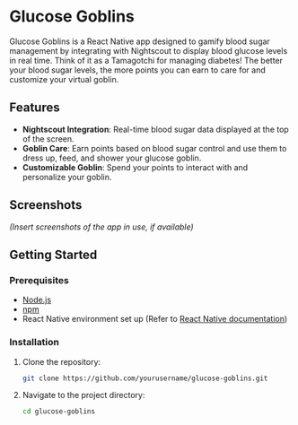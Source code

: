 # Glucose Goblins

Glucose Goblins is a React Native app designed to gamify blood sugar management by integrating with Nightscout to display blood glucose levels in real time. Think of it as a Tamagotchi for managing diabetes! The better your blood sugar levels, the more points you can earn to care for and customize your virtual goblin. 

## Features

- **Nightscout Integration**: Real-time blood sugar data displayed at the top of the screen.
- **Goblin Care**: Earn points based on blood sugar control and use them to dress up, feed, and shower your glucose goblin.
- **Customizable Goblin**: Spend your points to interact with and personalize your goblin.
  
## Screenshots
*(Insert screenshots of the app in use, if available)*

## Getting Started

### Prerequisites
- [Node.js](https://nodejs.org/)
- [npm](https://www.npmjs.com/)
- React Native environment set up (Refer to [React Native documentation](https://reactnative.dev/docs/environment-setup))

### Installation

1. Clone the repository:
   ```bash
   git clone https://github.com/yourusername/glucose-goblins.git
2. Navigate to the project directory:
   ```bash
   cd glucose-goblins
